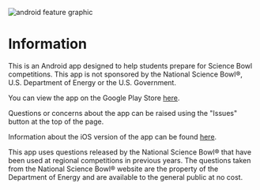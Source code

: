 ![android feature graphic](https://user-images.githubusercontent.com/20936453/30292524-79a073e8-9704-11e7-97d3-9ff703a05394.png)

# Information

This is an Android app designed to help students prepare for Science Bowl competitions. This app is not sponsored by the National Science Bowl®, U.S. Department of Energy or the U.S. Government.

You can view the app on the Google Play Store [here](https://play.google.com/store/apps/details?id=com.jakepolatty.highschoolsciencebowlpractice).

Questions or concerns about the app can be raised using the "Issues" button at the top of the page.

Information about the iOS version of the app can be found [here](https://github.com/jakepolatty/HighSchoolScienceBowlPractice).

This app uses questions released by the National Science Bowl® that have been used at regional competitions in previous years. The questions taken from the National Science Bowl® website are the property of the Department of Energy and are available to the general public at no cost.
